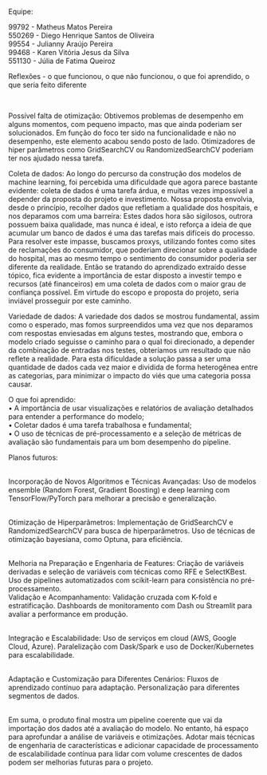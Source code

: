 <p>Equipe:<br>

99792 - Matheus Matos Pereira<br>
550269 - Diego Henrique Santos de Oliveira<br>
99554 - Julianny Araújo Pereira<br>
99468 - Karen Vitória Jesus da Silva<br>
551130 - Júlia de Fatima Queiroz</p>

Reflexões - o que funcionou, o que não funcionou, o que foi aprendido, o que seria feito diferente

<br>
<p>Possível falta de otimização: Obtivemos problemas de desempenho em alguns momentos, com pequeno impacto, mas que ainda poderiam ser solucionados. Em função do foco ter sido na funcionalidade e não no desempenho, este elemento acabou sendo posto de lado. Otimizadores de hiper parâmetros como GridSearchCV ou RandomizedSearchCV poderiam ter nos ajudado nessa tarefa.</p>

<p>Coleta de dados: Ao longo do percurso da construção dos modelos de machine learning, foi percebida uma dificuldade que agora parece bastante evidente: coleta de dados é uma tarefa árdua, e muitas vezes impossível a depender da proposta do projeto e investimento. Nossa proposta envolvia, desde o princípio, recolher dados que refletiam a qualidade dos hospitais, e nos deparamos com uma barreira: Estes dados hora são sigilosos, outrora possuem baixa qualidade, mas nunca é ideal, e isto reforça a ideia de que acumular um banco de dados é uma das tarefas mais difíceis do processo.
<br>Para resolver este impasse, buscamos proxys, utilizando fontes como sites de reclamações do consumidor, que poderiam direcionar sobre a qualidade do hospital, mas ao mesmo tempo o sentimento do consumidor poderia ser diferente da realidade. Então se tratando do aprendizado extraído desse tópico, fica evidente a importância de estar disposto a investir tempo e recursos (até financeiros) em uma coleta de dados com o maior grau de confiança possível. Em virtude do escopo e proposta do projeto, seria inviável prosseguir por este caminho.</p>

<p>Variedade de dados: A variedade dos dados se mostrou fundamental, assim como o esperado, mas fomos surpreendidos uma vez que nos deparamos com respostas enviesadas em alguns testes, mostrando que, embora o modelo criado seguisse o caminho para o qual foi direcionado, a depender da combinação de entradas nos testes, obteríamos um resultado que não reflete a realidade. Para esta dificuldade a solução passa a ser uma quantidade de dados cada vez maior e dividida de forma heterogênea entre as categorias, para minimizar o impacto do viés que uma categoria possa causar.</p>


<p>O que foi aprendido:
<br>•	A importância de usar visualizações e relatórios de avaliação detalhados para entender a performance do modelo;
<br>•	Coletar dados é uma tarefa trabalhosa e fundamental;
<br>•	O uso de técnicas de pré-processamento e a seleção de métricas de avaliação são fundamentais para um bom desempenho do pipeline.</p>

Planos futuros: 

<p><br>Incorporação de Novos Algoritmos e Técnicas Avançadas: Uso de modelos ensemble (Random Forest, Gradient Boosting) e deep learning com TensorFlow/PyTorch para melhorar a precisão e generalização.

<br>Otimização de Hiperparâmetros: Implementação de GridSearchCV e RandomizedSearchCV para busca de hiperparâmetros. Uso de técnicas de otimização bayesiana, como Optuna, para eficiência.

<br>Melhoria na Preparação e Engenharia de Features: Criação de variáveis derivadas e seleção de variáveis com técnicas como RFE e SelectKBest. Uso de pipelines automatizados com scikit-learn para consistência no pré-processamento.
<br>Validação e Acompanhamento: Validação cruzada com K-fold e estratificação. Dashboards de monitoramento com Dash ou Streamlit para avaliar a performance em produção.

<br>Integração e Escalabilidade: Uso de serviços em cloud (AWS, Google Cloud, Azure). Paralelização com Dask/Spark e uso de Docker/Kubernetes para escalabilidade.

<br>Adaptação e Customização para Diferentes Cenários: Fluxos de aprendizado contínuo para adaptação. Personalização para diferentes segmentos de dados.</p>

<br>Em suma, o produto final mostra um pipeline coerente que vai da importação dos dados até a avaliação do modelo. No entanto, há espaço para aprofundar a análise de variáveis e otimizações. Adotar mais técnicas de engenharia de características e adicionar capacidade de processamento de escalabilidade contínua para lidar com volume crescentes de dados podem ser melhorias futuras para o projeto.
